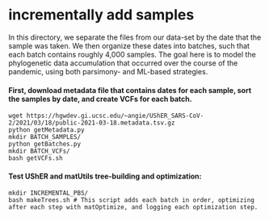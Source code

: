 # incrementally add samples

In this directory, we separate the files from our data-set by the date that the sample was taken. We then organize these dates into batches, such that each batch contains roughly 4,000 samples. The goal here is to model the phylogenetic data accumulation that occurred over the course of the pandemic, using both parsimony- and ML-based strategies.

#### First, download metadata file that contains dates for each sample, sort the samples by date, and create VCFs for each batch.
```
wget https://hgwdev.gi.ucsc.edu/~angie/UShER_SARS-CoV-2/2021/03/18/public-2021-03-18.metadata.tsv.gz  
python getMetadata.py  
mkdir BATCH_SAMPLES/
python getBatches.py  
mkdir BATCH_VCFs/
bash getVCFs.sh
```

#### Test UShER and matUtils tree-building and optimization:
```
mkdir INCREMENTAL_PBS/
bash makeTrees.sh # This script adds each batch in order, optimizing after each step with matOptimize, and logging each optimization step.
```
